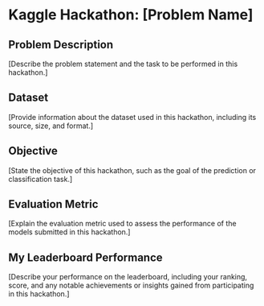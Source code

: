 # Kaggle Hackathon: [Problem Name]

## Problem Description
[Describe the problem statement and the task to be performed in this hackathon.]

## Dataset
[Provide information about the dataset used in this hackathon, including its source, size, and format.]

## Objective
[State the objective of this hackathon, such as the goal of the prediction or classification task.]

## Evaluation Metric
[Explain the evaluation metric used to assess the performance of the models submitted in this hackathon.]

## My Leaderboard Performance
[Describe your performance on the leaderboard, including your ranking, score, and any notable achievements or insights gained from participating in this hackathon.]
